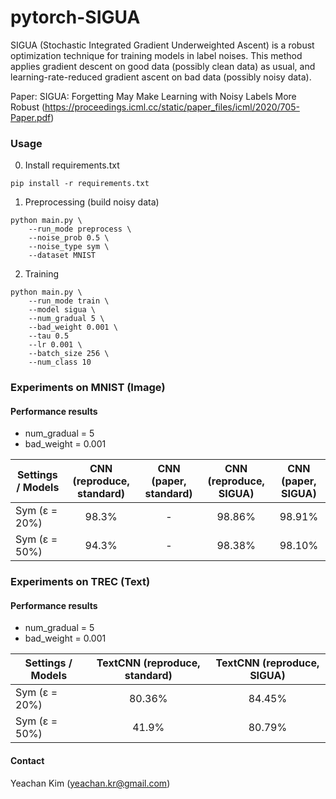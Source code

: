 # pytorch-SIGUA

SIGUA (Stochastic Integrated Gradient Underweighted Ascent) is a robust optimization technique for training models in label noises. This method applies gradient descent on good data (possibly clean data) as usual, and learning-rate-reduced gradient ascent on bad data (possibly noisy data).

Paper: SIGUA: Forgetting May Make Learning with Noisy Labels More Robust (https://proceedings.icml.cc/static/paper_files/icml/2020/705-Paper.pdf)

### Usage
0. Install requirements.txt
~~~
pip install -r requirements.txt
~~~

1. Preprocessing (build noisy data)
~~~
python main.py \
    --run_mode preprocess \
    --noise_prob 0.5 \
    --noise_type sym \
    --dataset MNIST
~~~

2. Training
~~~
python main.py \
    --run_mode train \
    --model sigua \
    --num_gradual 5 \
    --bad_weight 0.001 \
    --tau 0.5
    --lr 0.001 \
    --batch_size 256 \
    --num_class 10
~~~

### Experiments on MNIST (Image)

#### Performance results
* num_gradual = 5
* bad_weight = 0.001

| Settings / Models   	| CNN (reproduce, standard) 	| CNN (paper, standard) 	| CNN (reproduce, SIGUA) 	| CNN (paper, SIGUA) 	|
|---------------------	|:-------------------------:	|:---------------------:	|:---------------------------:	|:-----------------------:	|
| Sym (ε = 20%) 	|             98.3%              	|           -           	|          98.86%                   	|       98.91%                  	|
| Sym (ε = 50%) 	|       94.3%     	|         -       	|            98.38%            	|          98.10%          	|

### Experiments on TREC (Text)

#### Performance results
* num_gradual = 5
* bad_weight = 0.001

| Settings / Models   	| TextCNN (reproduce, standard) 	| TextCNN (reproduce, SIGUA) 	| 
|---------------------	|:-------------------------:	|:---------------------:	|
| Sym (ε = 20%) 	|             80.36%              	|           84.45%          	|   
| Sym (ε = 50%) 	|       41.9%     	|         80.79%       	|         


#### Contact
Yeachan Kim (yeachan.kr@gmail.com)
